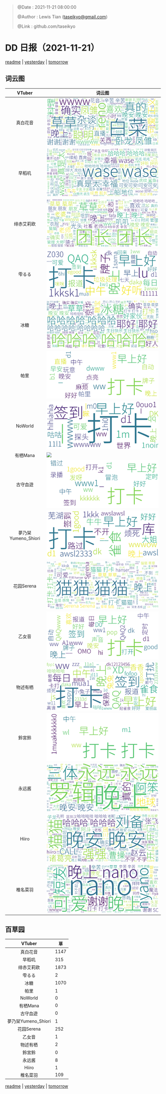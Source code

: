 > @Date    : 2021-11-21 08:00:00
>
> @Author  : Lewis Tian (taseikyo@gmail.com)
>
> @Link    : github.com/taseikyo

# DD 日报（2021-11-21）

[readme](../README.md) | [yesterday](2021-11-20.md) | [tomorrow](2021-11-22.md)

## 词云图

|VTuber|词云图|
|:-:|-|
|真白花音|![](../../images/daily/21402309_2021-11-21_purge_wordcloud.png)|
|早稻叽|![](../../images/daily/41682_2021-11-21_purge_wordcloud.png)|
|绯赤艾莉欧|![](../../images/daily/21396545_2021-11-21_purge_wordcloud.png)|
|雫るる|![](../../images/daily/21013446_2021-11-21_purge_wordcloud.png)|
|冰糖|![](../../images/daily/876396_2021-11-21_purge_wordcloud.png)|
|帕里|![](../../images/daily/4895312_2021-11-21_purge_wordcloud.png)|
|NoWorld|![](../../images/daily/21448649_2021-11-21_purge_wordcloud.png)|
|有栖Mana|![](../../images/daily/6542258_2021-11-21_purge_wordcloud.png)|
|古守血遊|![](../../images/daily/8725120_2021-11-21_purge_wordcloud.png)|
|夢乃栞Yumeno_Shiori|![](../../images/daily/14052636_2021-11-21_purge_wordcloud.png)|
|花园Serena|![](../../images/daily/14327465_2021-11-21_purge_wordcloud.png)|
|乙女音|![](../../images/daily/21320551_2021-11-21_purge_wordcloud.png)|
|物述有栖|![](../../images/daily/21449083_2021-11-21_purge_wordcloud.png)|
|鈴宮鈴|![](../../images/daily/21685677_2021-11-21_purge_wordcloud.png)|
|永远酱|![](../../images/daily/21701071_2021-11-21_purge_wordcloud.png)|
|Hiiro|![](../../images/daily/21919321_2021-11-21_purge_wordcloud.png)|
|椎名菜羽|![](../../images/daily/22347054_2021-11-21_purge_wordcloud.png)|

## 百草园

|VTuber|草|
|:-:|-|
|真白花音|1147|
|早稻叽|315|
|绯赤艾莉欧|1873|
|雫るる|2|
|冰糖|1070|
|帕里|1|
|NoWorld|0|
|有栖Mana|0|
|古守血遊|0|
|夢乃栞Yumeno_Shiori|1|
|花园Serena|252|
|乙女音|1|
|物述有栖|2|
|鈴宮鈴|0|
|永远酱|8|
|Hiiro|1|
|椎名菜羽|109|

[readme](../README.md) | [yesterday](2021-11-20.md) | [tomorrow](2021-11-22.md)
